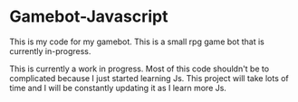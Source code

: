 # Gamebot-Javascript
This is my code for my gamebot. This is a small rpg game bot that is currently in-progress.
 
This is currently a work in progress. Most of this code shouldn't be to complicated because I just started learning Js. 
This project will take lots of time and I will be constantly updating it as I learn more Js.
